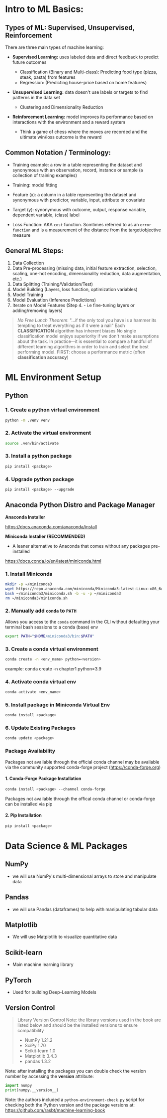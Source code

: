 # Intro to ML Basics:

## Types of ML: Supervised, Unsupervised, Reinforcement

There are three main types of machine learning:

- **Supervised Learning:** uses labeled data and direct feedback to predict future outcomes

  - Classification (Binary and Multi-class): Predicting food type (pizza, steak, pasta) from features
  - Regression: (Predicting house-price based on home features)

- **Unsupervised Learning:** data doesn't use labels or targets to find patterns in the data set

  - Clustering and Dimensionality Reduction

- **Reinforcement Learning:** model improves its performance based on interactions with the environment and a reward system
  - Think a game of chess where the moves are recorded and the ultimate win/loss outcome is the reward

## Common Notation / Terminology:

- Training example: a row in a table representing the dataset and synonymous with an observation, record, instance
  or sample (a collection of training examples)

- Training: model fitting

- Feature (x): a column in a table representing the dataset and synonymous with predictor, variable, input,
  attribute or covariate

- Target (y): synonymous with outcome, output, response variable, dependent variable, (class) label

- Loss Function: AKA `cost` function. Somtimes referred to as an `error function` and is a measurement of the
  distance from the target/objective measure

## General ML Steps:

1. Data Collection
2. Data Pre-processing (missing data, initial feature extraction, selection, scaling, one-hot encoding,
   dimensionality reduction, data augmentation, etc.)
3. Data Splitting (Training/Validation/Test)
4. Model Building (Layers, loss function, optimization variables)
5. Model Training
6. Model Evaluation (Inference Predictions)
7. Iterate on Model Features (Step 4. - i.e fine-tuning layers or adding/removing layers)

> _No Free Lunch Theorem_:
> "...if the only tool you have is a hammer its tempting to treat everything as if it were a nail"
> Each **CLASSIFICATION** algorithm has inherent biases
> No single classification model enjoys superiority if we don't make assumptions about the task.
> In practice--it is essential to compare a handful of different learning algorithms in order to train and select the best performing model.
> FIRST: choose a performance metric (often **classification accuracy**)

# ML Environment Setup

## Python

### 1. Create a python virtual environment

```bash
python -m .venv venv
```

### 2. Activate the virtual environment

```bash
source .ven/bin/activate
```

### 3. Install a python package

```bash
pip install <package>
```

### 4. Upgrade python package

```bash
pip install <package> --upgrade
```

## Anaconda Python Distro and Package Manager

**Anaconda Installer**

https://docs.anaconda.com/anaconda/install

**Miniconda Installer (RECOMMENDED)**

- A leaner alternative to Anaconda that comes without any packages pre-installed

https://docs.conda.io/en/latest/miniconda.html

### 1. Install Miniconda

```bash
mkdir -p ~/miniconda3
wget https://repo.anaconda.com/miniconda/Miniconda3-latest-Linux-x86_64.sh -O ~/miniconda3/miniconda.sh
bash ~/miniconda3/miniconda.sh -b -u -p ~/miniconda3
rm ~/miniconda3/miniconda.sh
```

### 2. Manually add `conda` to `PATH`

Allows you access to the `conda` command in the CLI without defaulting your terminal bash sessions to a conda (base) env

```bash
export PATH="$HOME/miniconda3/bin:$PATH"
```

### 3. Create a conda virtual environment

```bash
conda create -n <env_name> python=<version>
```

example: conda create -n chapter1 python=3.9

### 4. Activate conda virtual env

```bash
conda activate <env_name>
```

### 5. Install package in Miniconda Virtual Env

```bash
conda install <package>
```

### 6. Update Existing Packages

```bash
conda update <package>
```

### **Package Availability**

Packages not available through the official conda channel may be available via the community supported conda-forge project (https://conda-forge.org)

#### 1. Conda-Forge Package Installation

```bash
conda install <package> --channel conda-forge

```

Packages not available through the offical conda channel or conda-forge can be installed via pip

#### 2. Pip Installation

```bash
pip install <package>
```

# Data Science & ML Packages

## NumPy

- we will use NumPy's multi-dimensional arrays to store and manipulate data

## Pandas

- we will use Pandas (dataframes) to help with manipulating tabular data

## Matplotlib

- We will use Matplotlib to visualize quantitative data

## Scikit-learn

- Main machine learning library

## PyTorch

- Used for building Deep-Learning Models

## Version Control

> Library Version Control
> Note: the library versions used in the book are listed below and should be the installed versions to ensure
> compatibility
>
> - NumPy 1.21.2
> - SciPy 1.70
> - Scikit-learn 1.0
> - Matplotlib 3.4.3
> - pandas 1.3.2

Note: after installing the packages you can double check the version number by accessing the **version** attribute:

```python
import numpy
print(numpy.__version__)
```

Note: the authors included a `python-environment-check.py` script for checking both the Python version and the
package versions at: https://github.com/rasbt/machine-learning-book
